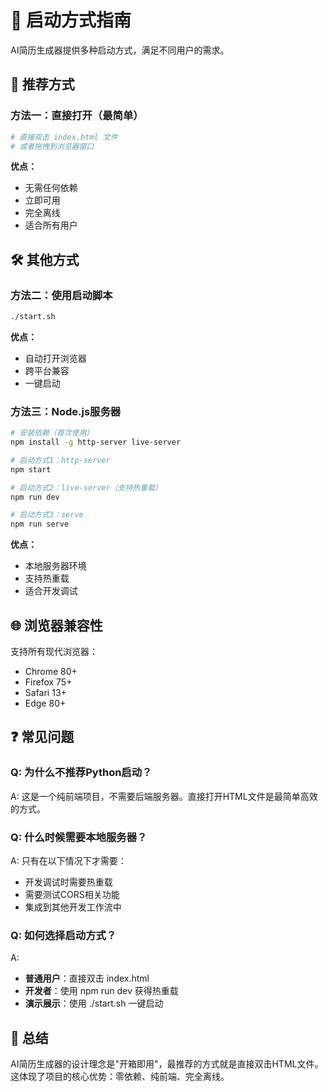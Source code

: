 # 🚀 启动方式指南

AI简历生成器提供多种启动方式，满足不同用户的需求。

## 🎯 推荐方式

### 方法一：直接打开（最简单）
```bash
# 直接双击 index.html 文件
# 或者拖拽到浏览器窗口
```

**优点：**
- 无需任何依赖
- 立即可用
- 完全离线
- 适合所有用户

## 🛠️ 其他方式

### 方法二：使用启动脚本
```bash
./start.sh
```

**优点：**
- 自动打开浏览器
- 跨平台兼容
- 一键启动

### 方法三：Node.js服务器
```bash
# 安装依赖（首次使用）
npm install -g http-server live-server

# 启动方式1：http-server
npm start

# 启动方式2：live-server（支持热重载）
npm run dev

# 启动方式3：serve
npm run serve
```

**优点：**
- 本地服务器环境
- 支持热重载
- 适合开发调试

## 🌐 浏览器兼容性

支持所有现代浏览器：
- Chrome 80+
- Firefox 75+
- Safari 13+
- Edge 80+

## ❓ 常见问题

### Q: 为什么不推荐Python启动？
A: 这是一个纯前端项目，不需要后端服务器。直接打开HTML文件是最简单高效的方式。

### Q: 什么时候需要本地服务器？
A: 只有在以下情况下才需要：
- 开发调试时需要热重载
- 需要测试CORS相关功能
- 集成到其他开发工作流中

### Q: 如何选择启动方式？
A: 
- **普通用户**：直接双击 index.html
- **开发者**：使用 npm run dev 获得热重载
- **演示展示**：使用 ./start.sh 一键启动

## 🎉 总结

AI简历生成器的设计理念是"开箱即用"，最推荐的方式就是直接双击HTML文件。这体现了项目的核心优势：零依赖、纯前端、完全离线。 